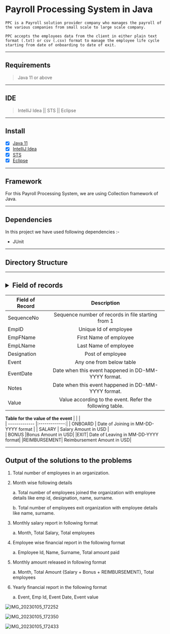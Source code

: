 # Payroll Processing System in Java

`PPC is a Payroll solution provider company who manages the payroll of the various companies from small scale to large scale company.`

`PPC accepts the employees data from the client in either plain text format (.txt) or csv (.csv) format to manage the employee life cycle starting from date of onboarding to date of exit.`

---
## Requirements

> Java 11 or above

---

## IDE 
> IntelliJ Idea || STS || Eclipse

---

## Install
- [x]  [Java 11](https://www.oracle.com/in/java/technologies/javase/jdk11-archive-downloads.html)
- [x] [IntelliJ Idea](https://www.jetbrains.com/idea/download/#section=windows)
- [x] [STS ](https://spring.io/tools)
- [x] [Eclipse ](https://www.eclipse.org/downloads/)

---

## Framework

For this Payroll Processing System, we are using Collection framework of Java.

---

## Dependencies

In this project we have used following dependencies :-

- JUnit

---


## Directory Structure


---

## <details><summary>Field of records</summary>


| Field of Record        | Description|  
| ------------- |:-------------:| 
|SequenceNo     | Sequence number of records in file starting from 1 | 
| EmpID      | Unique Id of employee  |  
| EmpFName | First Name of employee      |    
|EmpLName | Last Name of employee|
|Designation| Post of employee|
|Event| Any one from below table|
| EventDate | Date when this event happened in DD-MM-YYYY format.|
|Notes|Date when this event happened in DD-MM-YYYY format.|
|Value| Value according to the event. Refer the following table. |

<b>Table for the value of the event</b>
| | |          
| ------------- |:-------------:| 
| ONBOARD     | Date of Joining in MM-DD-YYYY format | 
| SALARY      | Salary Amount in USD     |  
| BONUS  |Bonus Amount in USD|
|EXIT| Date of Leaving in MM-DD-YYYY format|
|REIMBURSEMENT| Reimbursement Amount in USD|

</details>

---

## Output of the solutions to the problems

1. Total number of employees in an organization.

2. Month wise following details

    a. Total number of employees joined the organization with employee details like emp id,
designation, name, surname.

    b. Total number of employees exit organization with employee details like name, surname.

3. Monthly salary report in following format

    a. Month, Total Salary, Total employees

4. Employee wise financial report in the following format

    a. Employee Id, Name, Surname, Total amount paid

5. Monthly amount released in following format

    a. Month, Total Amount (Salary + Bonus + REIMBURSEMENT), Total employees

6. Yearly financial report in the following format

    a. Event, Emp Id, Event Date, Event value
    
![IMG_20230105_172252](https://user-images.githubusercontent.com/117448701/210778670-55791f43-9792-4584-abfc-cb68b2ee3d67.png)

![IMG_20230105_172350](https://user-images.githubusercontent.com/117448701/210778732-775f8c0f-47ec-4421-b7bd-11383eacb7e3.png)

![IMG_20230105_172433](https://user-images.githubusercontent.com/117448701/210778762-79522fa0-d7b7-481e-9fb1-dd336d02aa25.png)
